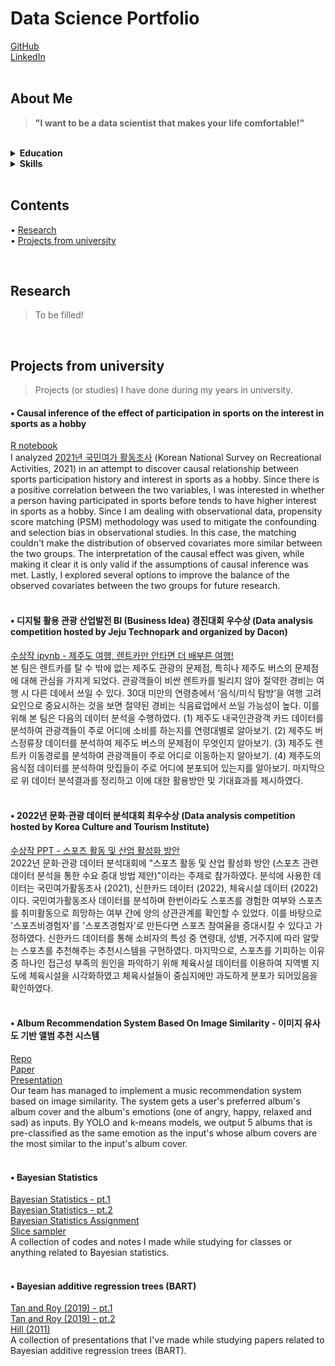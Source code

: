 # Data Science Portfolio

[GitHub](https://github.com/jaeyonggy)  
[LinkedIn](https://www.linkedin.com/in/jaeyonglee5)  
<br/>

## About Me

> **"I want to be a data scientist that makes your life comfortable!"**
<br/>

<details>
<summary><b>Education</b></summary>
<br/>
  
- M.S., Statistics, Chung-Ang University, March 2022 - February 2024 (expected).
- B.S., Applied Statistics, and Software Humanities, Chung-Ang University, March 2016 - February 2022.
- Member of CUAI (Chung-Ang University Artificial Intelligence - 중앙대학교 인공지능 학회), March 2021 - August 2022.  
- Member of Chung-Ang University GAS (Global Ambassador Scholarship - 중앙대학교 국제처 학생대사), July 2020 - June 2021.
<br/>
</details>

<details>
<summary><b>Skills</b></summary>
<br/>
  
- **Programming**: Python, R, and MySQL.  

</details>
<br/>


## Contents

• [Research](#research)  
• [Projects from university](#projects)  

<br/>

<a name="research"></a>
## Research

> To be filled!

<br/>


<a name="projects"></a>
## Projects from university

> Projects (or studies) I have done during my years in university.

#### • Causal inference of the effect of participation in sports on the interest in sports as a hobby

[R notebook](https://raw.githack.com/jaeyonggy/Portfolio/main/projects/causal.nb.html)  
I analyzed [2021년 국민여가 활동조사](https://policydb.kcti.re.kr/#/surveyLeisure4?bbstypecd=3003013&poststatcd=1400) (Korean National Survey on Recreational Activities, 2021) in an attempt to discover causal relationship between sports participation history and interest in sports as a hobby. Since there is a positive correlation between the two variables, I was interested in whether a person having participated in sports before tends to have higher interest in sports as a hobby. Since I am dealing with observational data, propensity score matching (PSM) methodology was used to mitigate the confounding and selection bias in observational studies. In this case, the matching couldn't make the distribution of observed covariates more similar between the two groups. The interpretation of the causal effect was given, while making it clear it is only valid if the assumptions of causal inference was met. Lastly, I explored several options to improve the balance of the observed covariates between the two groups for future research.  
<br/>


#### • 디지털 활용 관광 산업발전 BI (Business Idea) 경진대회 우수상 (Data analysis competition hosted by Jeju Technopark and organized by Dacon)

[수상작 ipynb - 제주도 여행, 렌트카만 안타면 더 배부른 여행!](https://dacon.io/competitions/official/236012/codeshare/7092?page=1&dtype=random)  
본 팀은 렌트카를 탈 수 밖에 없는 제주도 관광의 문제점, 특히나 제주도 버스의 문제점에 대해 관심을 가지게 되었다. 관광객들이 비싼 렌트카를 빌리지 않아 절약한 경비는 여행 시 다른 데에서 쓰일 수 있다. 30대 미만의 연령층에서 ‘음식/미식 탐방’을 여행 고려요인으로 중요시하는 것을 보면 절약된 경비는 식음료업에서 쓰일 가능성이 높다. 이를 위해 본 팀은 다음의 데이터 분석을 수행하였다. (1) 제주도 내국인관광객 카드 데이터를 분석하여 관광객들이 주로 어디에 소비를 하는지를 연령대별로 알아보기. (2) 제주도 버스정류장 데이터를 분석하여 제주도 버스의 문제점이 무엇인지 알아보기. (3) 제주도 렌트카 이동경로를 분석하여 관광객들이 주로 어디로 이동하는지 알아보기. (4) 제주도의 음식점 데이터를 분석하여 맛집들이 주로 어디에 분포되어 있는지를 알아보기. 마지막으로 위 데이터 분석결과를 정리하고 이에 대한 활용방안 및 기대효과를 제시하였다.  
<br/>


#### • 2022년 문화·관광 데이터 분석대회 최우수상 (Data analysis competition hosted by Korea Culture and Tourism Institute)

[수상작 PPT - 스포츠 활동 및 산업 활성화 방안](http://www.tourbigdata.kr/award.asp)  
2022년 문화·관광 데이터 분석대회에 "스포츠 활동 및 산업 활성화 방안 (스포츠 관련 데이터 분석을 통한 수요 증대 방법 제안)"이라는 주제로 참가하였다. 분석에 사용한 데이터는 국민여가활동조사 (2021), 신한카드 데이터 (2022), 체육시설 데이터 (2022)이다. 국민여가활동조사 데이터를 분석하며 한번이라도 스포츠를 경험한 여부와 스포츠를 취미활동으로 희망하는 여부 간에 양의 상관관계를 확인할 수 있었다. 이를 바탕으로 '스포츠비경험자'를 '스포츠경험자'로 만든다면 스포츠 참여율을 증대시킬 수 있다고 가정하였다. 신한카드 데이터를 통해 소비자의 특성 중 연령대, 성별, 거주지에 따라 알맞는 스포츠를 추천해주는 추천시스템을 구현하였다. 마지막으로, 스포츠를 기피하는 이유 중 하나인 접근성 부족의 원인을 파악하기 위해 체육시설 데이터를 이용하여 지역별 지도에 체육시설을 시각화하였고 체육시설들이 중심지에만 과도하게 분포가 되어있음을 확인하였다.  
<br/>


#### • Album Recommendation System Based On Image Similarity - 이미지 유사도 기반 앨범 추천 시스템

[Repo](https://github.com/CUAI-CAU/Recommend-By-Album-Covers)  
[Paper](https://github.com/CUAI-CAU/2021-CUAI-Winter-Conference/blob/main/paper/J.pdf)  
[Presentation](https://www.youtube.com/watch?v=ff_UeduK5lk)  
Our team has managed to implement a music recommendation system based on image similarity. The system gets a user's preferred album's album cover and the album's emotions (one of angry, happy, relaxed and sad) as inputs. By YOLO and k-means models, we output 5 albums that is pre-classified as the same emotion as the input's whose album covers are the most similar to the input's album cover.  
<br/>


#### • Bayesian Statistics

[Bayesian Statistics - pt.1](https://raw.githack.com/jaeyonggy/Portfolio/main/projects/Bayesian.nb.html)  
[Bayesian Statistics - pt.2](https://raw.githack.com/jaeyonggy/Portfolio/main/projects/Bayesian_pt2.nb.html)  
[Bayesian Statistics Assignment](https://raw.githack.com/jaeyonggy/Portfolio/main/projects/Bayes_HW.nb.html)  
[Slice sampler](https://raw.githack.com/jaeyonggy/Portfolio/main/projects/slice.nb.html)  
A collection of codes and notes I made while studying for classes or anything related to Bayesian statistics.  
<br/>


#### • Bayesian additive regression trees (BART)

[Tan and Roy (2019) - pt.1](https://raw.githack.com/jaeyonggy/Portfolio/main/projects/BART2019-review.pdf)  
[Tan and Roy (2019) - pt.2](https://raw.githack.com/jaeyonggy/Portfolio/main/projects/BART2019-review2.pdf)  
[Hill (2011)](https://raw.githack.com/jaeyonggy/Portfolio/main/projects/BART_bio.pdf)  
A collection of presentations that I've made while studying papers related to Bayesian additive regression trees (BART).  
<br/>

<br/>

